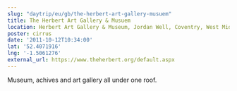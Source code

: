 ```yaml
---
slug: "daytrip/eu/gb/the-herbert-art-gallery-musuem"
title: The Herbert Art Gallery & Musuem
location: Herbert Art Gallery & Museum, Jordan Well, Coventry, West Midlands, UK, CV1 5QP
poster: cirrus
date: '2011-10-12T10:34:00'
lat: '52.4071916'
lng: '-1.5061276'
external_url: https://www.theherbert.org/default.aspx
---
```


Museum, achives and art gallery all under one roof.
